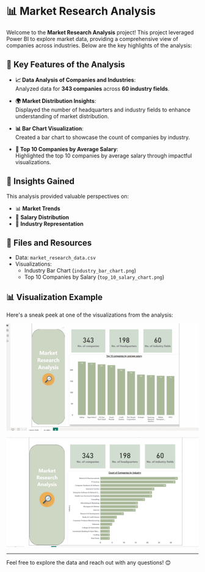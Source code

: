 # 📊 Market Research Analysis

Welcome to the **Market Research Analysis** project! This project leveraged Power BI to explore market data, providing a comprehensive view of companies across industries. Below are the key highlights of the analysis:

## 🚀 Key Features of the Analysis

- **📈 Data Analysis of Companies and Industries**:  
  Analyzed data for **343 companies** across **60 industry fields**.

- **🌍 Market Distribution Insights**:  
  Displayed the number of headquarters and industry fields to enhance understanding of market distribution.

- **📊 Bar Chart Visualization**:  
  Created a bar chart to showcase the count of companies by industry.

- **💼 Top 10 Companies by Average Salary**:  
  Highlighted the top 10 companies by average salary through impactful visualizations.

## 🧐 Insights Gained

This analysis provided valuable perspectives on:  
- 📊 **Market Trends**  
- 💸 **Salary Distribution**  
- 🌟 **Industry Representation**

## 📁 Files and Resources

- Data: `market_research_data.csv`
- Visualizations:  
  - Industry Bar Chart (`industry_bar_chart.png`)  
  - Top 10 Companies by Salary (`top_10_salary_chart.png`)

## 📊 Visualization Example

Here's a sneak peek at one of the visualizations from the analysis:

![Industry Bar Chart Example](image.png)

![Industry Bar Chart Example](image2.png)

---

Feel free to explore the data and reach out with any questions! 😊
